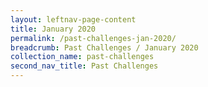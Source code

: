 ```yaml
---
layout: leftnav-page-content
title: January 2020
permalink: /past-challenges-jan-2020/
breadcrumb: Past Challenges / January 2020
collection_name: past-challenges
second_nav_title: Past Challenges
---
```

